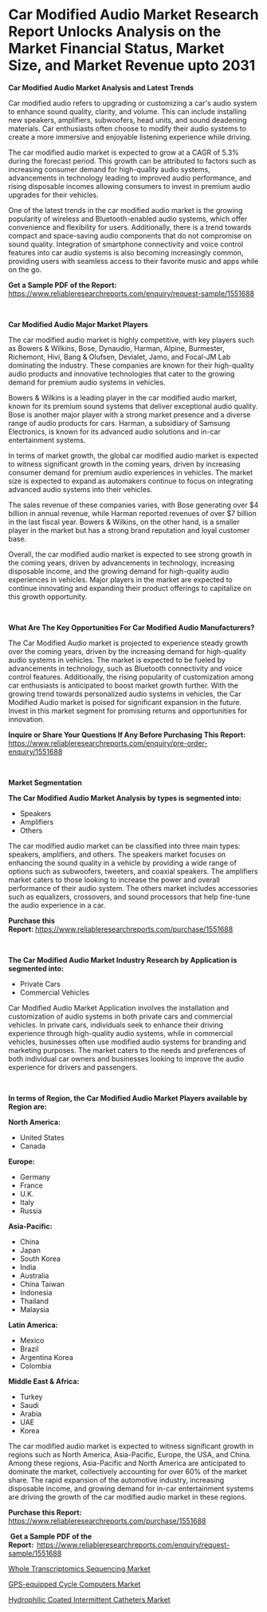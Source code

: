 <p><h1>Car Modified Audio Market Research Report Unlocks Analysis on the Market Financial Status, Market Size, and Market Revenue upto 2031</h1></p><p><strong>Car Modified Audio Market Analysis and Latest Trends</strong></p>
<p><p>Car modified audio refers to upgrading or customizing a car's audio system to enhance sound quality, clarity, and volume. This can include installing new speakers, amplifiers, subwoofers, head units, and sound deadening materials. Car enthusiasts often choose to modify their audio systems to create a more immersive and enjoyable listening experience while driving.</p><p>The car modified audio market is expected to grow at a CAGR of 5.3% during the forecast period. This growth can be attributed to factors such as increasing consumer demand for high-quality audio systems, advancements in technology leading to improved audio performance, and rising disposable incomes allowing consumers to invest in premium audio upgrades for their vehicles.</p><p>One of the latest trends in the car modified audio market is the growing popularity of wireless and Bluetooth-enabled audio systems, which offer convenience and flexibility for users. Additionally, there is a trend towards compact and space-saving audio components that do not compromise on sound quality. Integration of smartphone connectivity and voice control features into car audio systems is also becoming increasingly common, providing users with seamless access to their favorite music and apps while on the go.</p></p>
<p><strong>Get a Sample PDF of the Report:&nbsp;</strong> <a href="https://www.reliableresearchreports.com/enquiry/request-sample/1551688">https://www.reliableresearchreports.com/enquiry/request-sample/1551688</a></p>
<p>&nbsp;</p>
<p><strong>Car Modified Audio Major Market Players</strong></p>
<p><p>The car modified audio market is highly competitive, with key players such as Bowers & Wilkins, Bose, Dynaudio, Harman, Alpine, Burmester, Richemont, Hivi, Bang & Olufsen, Devialet, Jamo, and Focal-JM Lab dominating the industry. These companies are known for their high-quality audio products and innovative technologies that cater to the growing demand for premium audio systems in vehicles.</p><p>Bowers & Wilkins is a leading player in the car modified audio market, known for its premium sound systems that deliver exceptional audio quality. Bose is another major player with a strong market presence and a diverse range of audio products for cars. Harman, a subsidiary of Samsung Electronics, is known for its advanced audio solutions and in-car entertainment systems.</p><p>In terms of market growth, the global car modified audio market is expected to witness significant growth in the coming years, driven by increasing consumer demand for premium audio experiences in vehicles. The market size is expected to expand as automakers continue to focus on integrating advanced audio systems into their vehicles.</p><p>The sales revenue of these companies varies, with Bose generating over $4 billion in annual revenue, while Harman reported revenues of over $7 billion in the last fiscal year. Bowers & Wilkins, on the other hand, is a smaller player in the market but has a strong brand reputation and loyal customer base.</p><p>Overall, the car modified audio market is expected to see strong growth in the coming years, driven by advancements in technology, increasing disposable income, and the growing demand for high-quality audio experiences in vehicles. Major players in the market are expected to continue innovating and expanding their product offerings to capitalize on this growth opportunity.</p></p>
<p>&nbsp;</p>
<p><strong>What Are The Key Opportunities For Car Modified Audio Manufacturers?</strong></p>
<p><p>The Car Modified Audio market is projected to experience steady growth over the coming years, driven by the increasing demand for high-quality audio systems in vehicles. The market is expected to be fueled by advancements in technology, such as Bluetooth connectivity and voice control features. Additionally, the rising popularity of customization among car enthusiasts is anticipated to boost market growth further. With the growing trend towards personalized audio systems in vehicles, the Car Modified Audio market is poised for significant expansion in the future. Invest in this market segment for promising returns and opportunities for innovation.</p></p>
<p><strong>Inquire or Share Your Questions If Any Before Purchasing This Report:</strong> <a href="https://www.reliableresearchreports.com/enquiry/pre-order-enquiry/1551688">https://www.reliableresearchreports.com/enquiry/pre-order-enquiry/1551688</a></p>
<p>&nbsp;</p>
<p><strong>Market Segmentation</strong></p>
<p><strong>The Car Modified Audio Market Analysis by types is segmented into:</strong></p>
<p><ul><li>Speakers</li><li>Amplifiers</li><li>Others</li></ul></p>
<p><p>The car modified audio market can be classified into three main types: speakers, amplifiers, and others. The speakers market focuses on enhancing the sound quality in a vehicle by providing a wide range of options such as subwoofers, tweeters, and coaxial speakers. The amplifiers market caters to those looking to increase the power and overall performance of their audio system. The others market includes accessories such as equalizers, crossovers, and sound processors that help fine-tune the audio experience in a car.</p></p>
<p><strong>Purchase this Report:&nbsp;</strong><a href="https://www.reliableresearchreports.com/purchase/1551688">https://www.reliableresearchreports.com/purchase/1551688</a></p>
<p>&nbsp;</p>
<p><strong>The Car Modified Audio Market Industry Research by Application is segmented into:</strong></p>
<p><ul><li>Private Cars</li><li>Commercial Vehicles</li></ul></p>
<p><p>Car Modified Audio Market Application involves the installation and customization of audio systems in both private cars and commercial vehicles. In private cars, individuals seek to enhance their driving experience through high-quality audio systems, while in commercial vehicles, businesses often use modified audio systems for branding and marketing purposes. The market caters to the needs and preferences of both individual car owners and businesses looking to improve the audio experience for drivers and passengers.</p></p>
<p>&nbsp;</p>
<p><strong>In terms of Region, the Car Modified Audio Market Players available by Region are:</strong></p>
<p>
    <p> <strong> North America: </strong>
        <ul>
            <li>United States</li>
            <li>Canada</li>
        </ul>
        </p> 
    <p> <strong> Europe: </strong>
        <ul>
            <li>Germany</li>
            <li>France</li>
            <li>U.K.</li>
            <li>Italy</li>
            <li>Russia</li>
        </ul>
        </p> 
    <p> <strong> Asia-Pacific: </strong>
        <ul>
            <li>China</li>
            <li>Japan</li>
            <li>South Korea</li>
            <li>India</li>
            <li>Australia</li>
            <li>China Taiwan</li>
            <li>Indonesia</li>
            <li>Thailand</li>
            <li>Malaysia</li>
        </ul>
        </p> 
    <p> <strong> Latin America: </strong>
        <ul>
            <li>Mexico</li>
            <li>Brazil</li>
            <li>Argentina Korea</li>
            <li>Colombia</li>
        </ul>
        </p> 
    <p> <strong> Middle East & Africa: </strong>
        <ul>
            <li>Turkey</li>
            <li>Saudi</li>
            <li>Arabia</li>
            <li>UAE</li>
            <li>Korea</li>
        </ul>
    </p>
    </p>
<p><p>The car modified audio market is expected to witness significant growth in regions such as North America, Asia-Pacific, Europe, the USA, and China. Among these regions, Asia-Pacific and North America are anticipated to dominate the market, collectively accounting for over 60% of the market share. The rapid expansion of the automotive industry, increasing disposable income, and growing demand for in-car entertainment systems are driving the growth of the car modified audio market in these regions.</p></p>
<p><strong>Purchase this Report: </strong><a href="https://www.reliableresearchreports.com/purchase/1551688">https://www.reliableresearchreports.com/purchase/1551688</a></p>
<p>&nbsp;<strong>Get a Sample PDF of the Report:&nbsp;&nbsp;</strong><a href="https://www.reliableresearchreports.com/enquiry/request-sample/1551688">https://www.reliableresearchreports.com/enquiry/request-sample/1551688</a></p>
<p><strong></strong></p>
<p><p><a href="https://view.publitas.com/reportprime-1/whole-transcriptomics-sequencing-market-size-and-growth-market-segmentation-regional-and-country-breakdowns-and-market-trends-for-period-from-2023-2030/">Whole Transcriptomics Sequencing Market</a></p><p><a href="https://view.publitas.com/reportprime-1/gps-equipped-cycle-computers-market-a-comprehensive-report-of-its-market-share-growth-trends-2023-2030/">GPS-equipped Cycle Computers Market</a></p><p><a href="https://view.publitas.com/reportprime-1/insights-into-hydrophilic-coated-intermittent-catheters-market-size-analysing-market-share-trends-and-growth-from-2023-to-2030/">Hydrophilic Coated Intermittent Catheters Market</a></p></p>